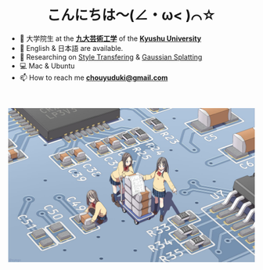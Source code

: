 <div align="center">
  <h1>こんにちは～(∠・ω< )⌒☆</h1>

</div>

- 🏫 大学院生 at the [**九大芸術工学**](https://www.design.kyushu-u.ac.jp/) of the [**Kyushu University**](https://www.kyushu-u.ac.jp/ja/)
- 💬 English & 日本語 are available.
- 🔭 Researching on [Style Transfering](https://en.wikipedia.org/wiki/Neural_style_transfer) & [Gaussian Splatting](https://github.com/graphdeco-inria/gaussian-splatting)
- 💻 Mac & Ubuntu
- 📫 How to reach me [**chouyuduki@gmail.com**](mailto:chouyuduki@gmail.com)  
&nbsp;<br>
&nbsp;<br>


![pcb](pcb.jpg)


<!--
**ChouYuduki/ChouYuduki** is a ✨ _special_ ✨ repository because its `README.md` (this file) appears on your GitHub profile.

Here are some ideas to get you started:

- 🔭 I’m currently working on ...
- 🌱 I’m currently learning ...
- 👯 I’m looking to collaborate on ...
- 🤔 I’m looking for help with ...
- 💬 Ask me about ...
- 📫 How to reach me: ...
- 😄 Pronouns: ...
- ⚡ Fun fact: ...
-->
